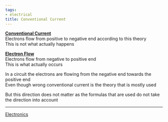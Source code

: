 ```yaml
---
tags:
- electrical
title: Conventional Current
---
```


**<u>Conventional Current</u>**  
Electrons flow from positive to negative end according to this theory  
This is not what actually happens

**<u>Electron Flow</u>**  
Electrons flow from negative to positive end  
This is what actually occurs

In a circuit the electrons are flowing from the negative end towards the positive end  
Even though wrong conventional current is the theory that is mostly used

But this direction does not matter as the formulas that are used do not take the direction into account

---

[Electronics](electronics.md)
